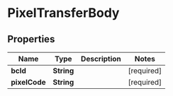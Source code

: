 # PixelTransferBody

## Properties
Name | Type | Description | Notes
------------ | ------------- | ------------- | -------------
**bcId** | **String** |  |[required]  
**pixelCode** | **String** |  |[required]  
